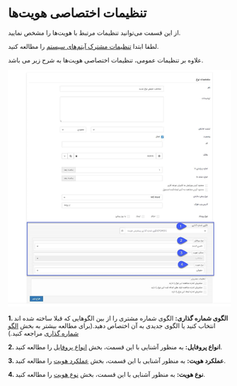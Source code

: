 # تنظیمات اختصاصی هویت‌ها   

از این قسمت می‌توانید تنظیمات مرتبط با هویت‌ها را مشخص نمایید.

لطفا ابتدا [تنظیمات مشترک آیتم‌های سیستم](https://github.com/1stco/PayamGostarDocs/blob/master/Help/Settings/Personalization-crm/Overview/General-information/Shared-information-of-system%20items/Shared-information-of-system%20items.md) را مطالعه کنید.

علاوه بر تنظیمات عمومی، تنظیمات اختصاصی هویت‌ها به شرح زیر می باشد.

![](personalization-hoviat.png)

**1. الگوی شماره گذاری:** الگوی شماره مشتری را از بین الگوهایی که قبلا ساخته شده اند انتخاب کنید یا الگوی جدیدی به آن اختصاص دهید.(برای مطالعه بیشتر به بخش [الگو شماره گذاری](https://github.com/1stco/PayamGostarDocs/blob/master/Help/Settings/Numbering-template/Numbering-template.md) مراجعه کنید.)

**2. انواع پروفایل:** به منظور آشنایی با این قسمت، بخش [انواع پروفایل](https://github.com/1stco/PayamGostarDocs/blob/master/Help/Integrated-bank/Database/mafahim/anva-hoviat.md) را مطالعه کنید.

**3. عملکرد هویت:** به منظور آشنایی با این قسمت، بخش [عملکرد هویت](https://github.com/1stco/PayamGostarDocs/blob/master/Help/Integrated-bank/Database/mafahim/amalkard-hoviat.md) را مطالعه کنید.

**4. نوع هویت:** به منظور آشنایی با این قسمت، بخش [نوع هویت](https://github.com/1stco/PayamGostarDocs/blob/master/Help/Integrated-bank/Database/mafahim/amalkard-hoviat.md) را مطالعه کنید.


